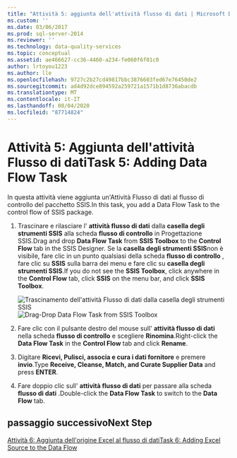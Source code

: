 ```yaml
---
title: "Attività 5: aggiunta dell'attività flusso di dati | Microsoft Docs"
ms.custom: ''
ms.date: 03/06/2017
ms.prod: sql-server-2014
ms.reviewer: ''
ms.technology: data-quality-services
ms.topic: conceptual
ms.assetid: ae466627-cc36-4460-a234-fe060f6f01c0
author: lrtoyou1223
ms.author: lle
ms.openlocfilehash: 9727c2b27cd49817bbc3876603fed67e76450de2
ms.sourcegitcommit: ad4d92dce894592a259721a1571b1d8736abacdb
ms.translationtype: MT
ms.contentlocale: it-IT
ms.lasthandoff: 08/04/2020
ms.locfileid: "87714824"
---
```

# <a name="task-5-adding-data-flow-task"></a><span data-ttu-id="6ef17-102">Attività 5: Aggiunta dell'attività Flusso di dati</span><span class="sxs-lookup"><span data-stu-id="6ef17-102">Task 5: Adding Data Flow Task</span></span>
  <span data-ttu-id="6ef17-103">In questa attività viene aggiunta un'Attività Flusso di dati al flusso di controllo del pacchetto SSIS.</span><span class="sxs-lookup"><span data-stu-id="6ef17-103">In this task, you add a Data Flow Task to the control flow of SSIS package.</span></span>  
  
1.  <span data-ttu-id="6ef17-104">Trascinare e rilasciare l' **attività flusso di dati** dalla **casella degli strumenti SSIS** alla scheda **flusso di controllo** in Progettazione SSIS.</span><span class="sxs-lookup"><span data-stu-id="6ef17-104">Drag and drop **Data Flow Task** from **SSIS Toolbox** to the **Control Flow** tab in the SSIS Designer.</span></span> <span data-ttu-id="6ef17-105">Se la **casella degli strumenti SSIS**non è visibile, fare clic in un punto qualsiasi della scheda **flusso di controllo** , fare clic su **SSIS** sulla barra dei menu e fare clic su **casella degli strumenti SSIS**.</span><span class="sxs-lookup"><span data-stu-id="6ef17-105">If you do not see the **SSIS Toolbox**, click anywhere in the **Control Flow** tab, click **SSIS** on the menu bar, and click **SSIS Toolbox**.</span></span>  
  
     <span data-ttu-id="6ef17-106">![Trascinamento dell'attività Flusso di dati dalla casella degli strumenti SSIS](../../2014/tutorials/media/et-addingdataflowtask.jpg "Trascinamento dell'attività Flusso di dati dalla casella degli strumenti SSIS")</span><span class="sxs-lookup"><span data-stu-id="6ef17-106">![Drag-Drop Data Flow Task from SSIS Toolbox](../../2014/tutorials/media/et-addingdataflowtask.jpg "Drag-Drop Data Flow Task from SSIS Toolbox")</span></span>  
  
2.  <span data-ttu-id="6ef17-107">Fare clic con il pulsante destro del mouse sull' **attività flusso di dati** nella scheda **flusso di controllo** e scegliere **Rinomina**.</span><span class="sxs-lookup"><span data-stu-id="6ef17-107">Right-click the **Data Flow Task** in the **Control Flow** tab and click **Rename**.</span></span>  
  
3.  <span data-ttu-id="6ef17-108">Digitare **Ricevi, Pulisci, associa e cura i dati fornitore** e premere **invio**.</span><span class="sxs-lookup"><span data-stu-id="6ef17-108">Type **Receive, Cleanse, Match, and Curate Supplier Data** and press **ENTER**.</span></span>  
  
4.  <span data-ttu-id="6ef17-109">Fare doppio clic sull' **attività flusso di dati** per passare alla scheda **flusso di dati** .</span><span class="sxs-lookup"><span data-stu-id="6ef17-109">Double-click the **Data Flow Task** to switch to the **Data Flow** tab.</span></span>  
  
## <a name="next-step"></a><span data-ttu-id="6ef17-110">passaggio successivo</span><span class="sxs-lookup"><span data-stu-id="6ef17-110">Next Step</span></span>  
 [<span data-ttu-id="6ef17-111">Attività 6: Aggiunta dell'origine Excel al flusso di dati</span><span class="sxs-lookup"><span data-stu-id="6ef17-111">Task 6: Adding Excel Source to the Data Flow</span></span>](task-6-adding-excel-source-to-the-data-flow.md)  
  
  
